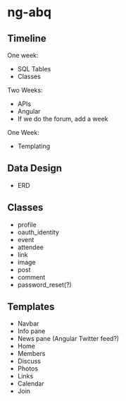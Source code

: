 # ng-abq

## Timeline

One week:
- SQL Tables
- Classes

Two Weeks:
- APIs
- Angular
- If we do the forum, add a week

One Week:
- Templating

## Data Design

- ERD

## Classes

- profile
- oauth_identity
- event
- attendee
- link
- image
- post
- comment
- password_reset(?)

## Templates

- Navbar
- Info pane
- News pane (Angular Twitter feed?)
- Home
- Members
- Discuss
- Photos
- Links
- Calendar
- Join
